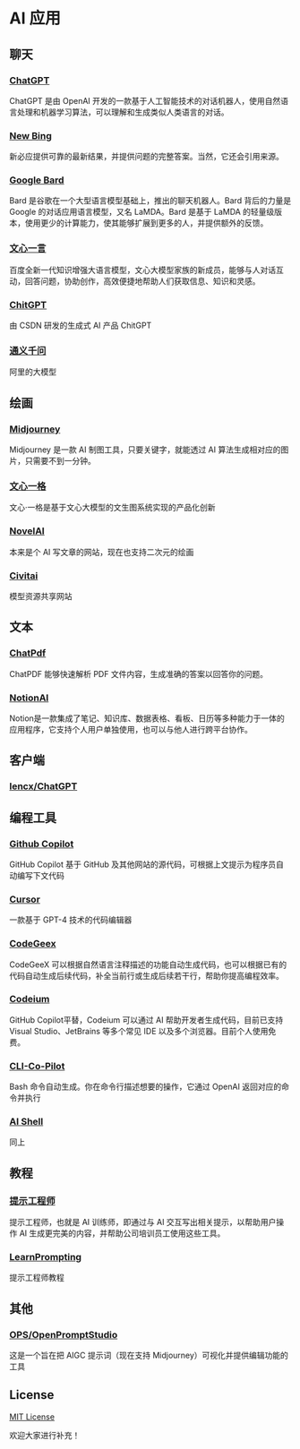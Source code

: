 # AI 应用

## 聊天

### [ChatGPT](https://chat.openai.com/)  
ChatGPT 是由 OpenAI 开发的一款基于人工智能技术的对话机器人，使用自然语言处理和机器学习算法，可以理解和生成类似人类语言的对话。
### [New Bing](https://www.bing.com/new)   
新必应提供可靠的最新结果，并提供问题的完整答案。当然，它还会引用来源。
### [Google Bard](https://bard.google.com/)   
Bard 是谷歌在一个大型语言模型基础上，推出的聊天机器人。Bard 背后的力量是 Google 的对话应用语言模型，又名 LaMDA。Bard 是基于 LaMDA 的轻量级版本，使用更少的计算能力，使其能够扩展到更多的人，并提供额外的反馈。
### [文心一言](https://yiyan.baidu.com/welcome)   
百度全新一代知识增强大语言模型，文心大模型家族的新成员，能够与人对话互动，回答问题，协助创作，高效便捷地帮助人们获取信息、知识和灵感。
### [ChitGPT](https://so.csdn.net/so/ask)
由 CSDN 研发的生成式 AI 产品 ChitGPT
### [通义千问](https://tongyi.aliyun.com/)
阿里的大模型

## 绘画

### [Midjourney](https://www.midjourney.com/)   
Midjourney 是一款 AI 制图工具，只要关键字，就能透过 AI 算法生成相对应的图片，只需要不到一分钟。
### [文心一格](https://yige.baidu.com/)   
文心·一格是基于文心大模型的文生图系统实现的产品化创新
### [NovelAI](https://novelai.net/)
本来是个 AI 写文章的网站，现在也支持二次元的绘画
### [Civitai](https://civitai.com/)
模型资源共享网站

## 文本
### [ChatPdf](https://www.chatpdf.com/)   
ChatPDF 能够快速解析 PDF 文件内容，生成准确的答案以回答你的问题。
### [NotionAI](https://www.notion.so/product/ai)
Notion是一款集成了笔记、知识库、数据表格、看板、日历等多种能力于一体的应用程序，它支持个人用户单独使用，也可以与他人进行跨平台协作。

## 客户端
### [lencx/ChatGPT](https://github.com/lencx/ChatGPT)

## 编程工具
### [Github Copilot](https://github.com/features/copilot/)    
GitHub Copilot 基于 GitHub 及其他网站的源代码，可根据上文提示为程序员自动编写下文代码
### [Cursor](https://www.cursor.so/)   
一款基于 GPT-4 技术的代码编辑器
### [CodeGeex](https://codegeex.cn/)  
CodeGeeX 可以根据自然语言注释描述的功能自动生成代码，也可以根据已有的代码自动生成后续代码，补全当前行或生成后续若干行，帮助你提高编程效率。
### [Codeium](https://codeium.com/)
GitHub Copilot平替，Codeium 可以通过 AI 帮助开发者生成代码，目前已支持 Visual Studio、JetBrains 等多个常见 IDE 以及多个浏览器。目前个人使用免费。
### [CLI-Co-Pilot](https://github.com/AntonOsika/CLI-Co-Pilot)
Bash 命令自动生成。你在命令行描述想要的操作，它通过 OpenAI 返回对应的命令并执行
### [AI Shell](https://github.com/BuilderIO/ai-shell)
同上

## 教程
### [提示工程师](https://github.com/dair-ai/Prompt-Engineering-Guide)    
提示工程师，也就是 AI 训练师，即通过与 AI 交互写出相关提示，以帮助用户操作 AI 生成更完美的内容，并帮助公司培训员工使用这些工具。
### [LearnPrompting](https://learnprompting.org/zh-Hans/docs/intro)
提示工程师教程

## 其他
### [OPS/OpenPromptStudio](https://github.com/Moonvy/OpenPromptStudio)
这是一个旨在把 AIGC 提示词（现在支持 Midjourney）可视化并提供编辑功能的工具

## License

[MIT License](https://github.com/dabao-zhao/ai-nav/edit/main/LICENSE.md)

欢迎大家进行补充！

